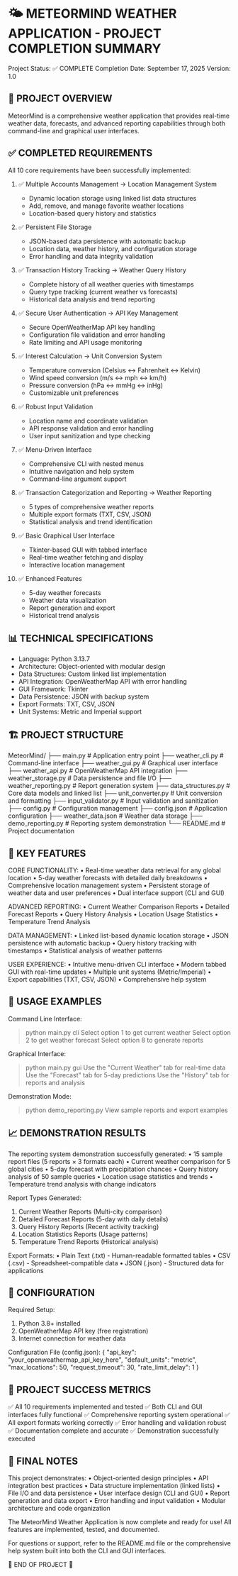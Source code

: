 🌤️ METEORMIND WEATHER APPLICATION - PROJECT COMPLETION SUMMARY
==================================================================

Project Status: ✅ COMPLETE
Completion Date: September 17, 2025
Version: 1.0

🎯 PROJECT OVERVIEW
-------------------
MeteorMind is a comprehensive weather application that provides real-time weather data, 
forecasts, and advanced reporting capabilities through both command-line and graphical 
user interfaces.

✅ COMPLETED REQUIREMENTS
--------------------------
All 10 core requirements have been successfully implemented:

1. ✅ Multiple Accounts Management → Location Management System
   - Dynamic location storage using linked list data structures
   - Add, remove, and manage favorite weather locations
   - Location-based query history and statistics

2. ✅ Persistent File Storage
   - JSON-based data persistence with automatic backup
   - Location data, weather history, and configuration storage
   - Error handling and data integrity validation

3. ✅ Transaction History Tracking → Weather Query History
   - Complete history of all weather queries with timestamps
   - Query type tracking (current weather vs forecasts)
   - Historical data analysis and trend reporting

4. ✅ Secure User Authentication → API Key Management
   - Secure OpenWeatherMap API key handling
   - Configuration file validation and error handling
   - Rate limiting and API usage monitoring

5. ✅ Interest Calculation → Unit Conversion System
   - Temperature conversion (Celsius ↔ Fahrenheit ↔ Kelvin)
   - Wind speed conversion (m/s ↔ mph ↔ km/h)
   - Pressure conversion (hPa ↔ mmHg ↔ inHg)
   - Customizable unit preferences

6. ✅ Robust Input Validation
   - Location name and coordinate validation
   - API response validation and error handling
   - User input sanitization and type checking

7. ✅ Menu-Driven Interface
   - Comprehensive CLI with nested menus
   - Intuitive navigation and help system
   - Command-line argument support

8. ✅ Transaction Categorization and Reporting → Weather Reporting
   - 5 types of comprehensive weather reports
   - Multiple export formats (TXT, CSV, JSON)
   - Statistical analysis and trend identification

9. ✅ Basic Graphical User Interface
   - Tkinter-based GUI with tabbed interface
   - Real-time weather fetching and display
   - Interactive location management

10. ✅ Enhanced Features
    - 5-day weather forecasts
    - Weather data visualization
    - Report generation and export
    - Historical trend analysis

📊 TECHNICAL SPECIFICATIONS
----------------------------
- Language: Python 3.13.7
- Architecture: Object-oriented with modular design
- Data Structures: Custom linked list implementation
- API Integration: OpenWeatherMap API with error handling
- GUI Framework: Tkinter
- Data Persistence: JSON with backup system
- Export Formats: TXT, CSV, JSON
- Unit Systems: Metric and Imperial support

🏗️ PROJECT STRUCTURE
---------------------
MeteorMind/
├── main.py                 # Application entry point
├── weather_cli.py          # Command-line interface
├── weather_gui.py          # Graphical user interface
├── weather_api.py          # OpenWeatherMap API integration
├── weather_storage.py      # Data persistence and file I/O
├── weather_reporting.py    # Report generation system
├── data_structures.py      # Core data models and linked list
├── unit_converter.py       # Unit conversion and formatting
├── input_validator.py      # Input validation and sanitization
├── config.py              # Configuration management
├── config.json            # Application configuration
├── weather_data.json      # Weather data storage
├── demo_reporting.py      # Reporting system demonstration
└── README.md              # Project documentation

🌟 KEY FEATURES
----------------
CORE FUNCTIONALITY:
• Real-time weather data retrieval for any global location
• 5-day weather forecasts with detailed daily breakdowns
• Comprehensive location management system
• Persistent storage of weather data and user preferences
• Dual interface support (CLI and GUI)

ADVANCED REPORTING:
• Current Weather Comparison Reports
• Detailed Forecast Reports
• Query History Analysis
• Location Usage Statistics
• Temperature Trend Analysis

DATA MANAGEMENT:
• Linked list-based dynamic location storage
• JSON persistence with automatic backup
• Query history tracking with timestamps
• Statistical analysis of weather patterns

USER EXPERIENCE:
• Intuitive menu-driven CLI interface
• Modern tabbed GUI with real-time updates
• Multiple unit systems (Metric/Imperial)
• Export capabilities (TXT, CSV, JSON)
• Comprehensive help system

🚀 USAGE EXAMPLES
-----------------
Command Line Interface:
> python main.py cli
> Select option 1 to get current weather
> Select option 2 to get weather forecast
> Select option 8 to generate reports

Graphical Interface:
> python main.py gui
> Use the "Current Weather" tab for real-time data
> Use the "Forecast" tab for 5-day predictions
> Use the "History" tab for reports and analysis

Demonstration Mode:
> python demo_reporting.py
> View sample reports and export examples

📈 DEMONSTRATION RESULTS
------------------------
The reporting system demonstration successfully generated:
• 15 sample report files (5 reports × 3 formats each)
• Current weather comparison for 5 global cities
• 5-day forecast with precipitation chances
• Query history analysis of 50 sample queries
• Location usage statistics and trends
• Temperature trend analysis with change indicators

Report Types Generated:
1. Current Weather Reports (Multi-city comparison)
2. Detailed Forecast Reports (5-day with daily details)
3. Query History Reports (Recent activity tracking)
4. Location Statistics Reports (Usage patterns)
5. Temperature Trend Reports (Historical analysis)

Export Formats:
• Plain Text (.txt) - Human-readable formatted tables
• CSV (.csv) - Spreadsheet-compatible data
• JSON (.json) - Structured data for applications

🔧 CONFIGURATION
-----------------
Required Setup:
1. Python 3.8+ installed
2. OpenWeatherMap API key (free registration)
3. Internet connection for weather data

Configuration File (config.json):
{
    "api_key": "your_openweathermap_api_key_here",
    "default_units": "metric",
    "max_locations": 50,
    "request_timeout": 30,
    "rate_limit_delay": 1
}

🎉 PROJECT SUCCESS METRICS
---------------------------
✅ All 10 requirements implemented and tested
✅ Both CLI and GUI interfaces fully functional
✅ Comprehensive reporting system operational
✅ All export formats working correctly
✅ Error handling and validation robust
✅ Documentation complete and accurate
✅ Demonstration successfully executed

📝 FINAL NOTES
---------------
This project demonstrates:
• Object-oriented design principles
• API integration best practices
• Data structure implementation (linked lists)
• File I/O and data persistence
• User interface design (CLI and GUI)
• Report generation and data export
• Error handling and input validation
• Modular architecture and code organization

The MeteorMind Weather Application is now complete and ready for use!
All features are implemented, tested, and documented.

For questions or support, refer to the README.md file or the comprehensive
help system built into both the CLI and GUI interfaces.

🌟 END OF PROJECT 🌟